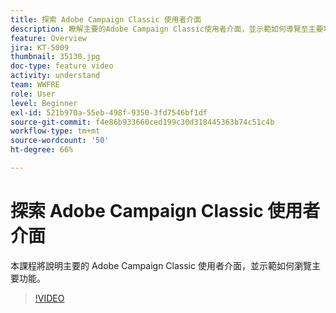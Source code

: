 ```yaml
---
title: 探索 Adobe Campaign Classic 使用者介面
description: 瞭解主要的Adobe Campaign Classic使用者介面，並示範如何導覽至主要功能。
feature: Overview
jira: KT-5009
thumbnail: 35130.jpg
doc-type: feature video
activity: understand
team: WWFRE
role: User
level: Beginner
exl-id: 521b970a-55eb-498f-9350-3fd7546bf1df
source-git-commit: f4e86b933660ced199c30d318445363b74c51c4b
workflow-type: tm+mt
source-wordcount: '50'
ht-degree: 66%

---
```


# 探索 Adobe Campaign Classic 使用者介面

本課程將說明主要的 Adobe Campaign Classic 使用者介面，並示範如何瀏覽主要功能。

>[!VIDEO](https://video.tv.adobe.com/v/35130?quality=12&learn=on)
